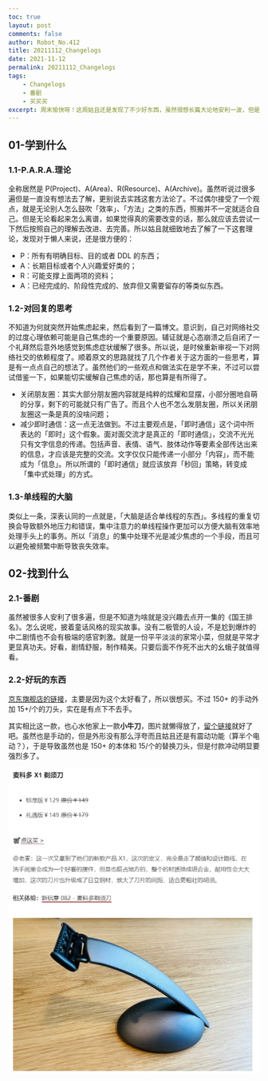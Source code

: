```yaml
---
toc: true
layout: post
comments: false
author: Robot_No.412
title: 20211112_Changelogs
date: 2021-11-12
permalink: 20211112_Changelogs
tags: 
    - Changelogs
    - 番剧
    - 买买买
excerpt: 周末愉快呀！这周姑且还是发现了不少好东西，虽然很想长篇大论地安利一波，但是精力水平等种种原因实在是做不到啊（太菜了不敢说话.jpg）。而且，虽说如果能加上图片的话，介绍起来会更加方便，但是上图片什么实在是太麻烦了，本着能少一事就不多一点麻烦的原则，那么就简短地介绍一点吧。顺便双 11 虽然没有买啥东西，不过信用卡出账要还款了，亚历山大……
---
```


## 01-学到什么

### 1.1-P.A.R.A.理论

全称居然是 P(Project)、A(Area)、R(Resource)、A(Archive)。虽然听说过很多遍但是一直没有想法去了解，更别说去实践这套方法论了。不过偶尔接受了一个观点，就是无论别人怎么鼓吹「效率」、「方法」之类的东西，照搬并不一定就适合自己。但是无论看起来怎么离谱，如果觉得真的需要改变的话，那么就应该去尝试一下然后按照自己的理解去改进、去完善。所以姑且就细致地去了解了一下这套理论，发现对于懒人来说，还是很方便的：

* P：所有有明确目标、目的或者 DDL 的东西；
* A：长期目标或者个人兴趣爱好类的；
* R：可能支撑上面两项的资料；
* A：已经完成的、阶段性完成的、放弃但又需要留存的等类似东西。

### 1.2-对回复的思考

不知道为何就突然开始焦虑起来，然后看到了一篇博文。意识到，自己对网络社交的过度心理依赖可能是自己焦虑的一个重要原因。辅证就是心态崩溃之后自闭了一个礼拜然后意外地感觉到焦虑症状缓解了很多。所以说，是时候重新审视一下对网络社交的依赖程度了。顺着原文的思路就找了几个作者关于这方面的一些思考，算是有一点点自己的想法了。虽然他们的一些观点和做法实在是学不来，不过可以尝试借鉴一下，如果能切实缓解自己焦虑的话，那也算是有所得了。

* 关闭朋友圈：其实大部分朋友圈内容就是纯粹的炫耀和显摆，小部分圈地自萌的分享，剩下的可能就只有广告了。而且个人也不怎么发朋友圈，所以关闭朋友圈这一条是真的没啥问题；
* 减少即时通信：这一点无法做到。不过主要观点是，「即时通信」这个词中所表达的「即时」这个假象。面对面交流才是真正的「即时通信」，交流不光光只有文字信息的传递。包括声音、表情、语气、肢体动作等要素全部传达出来的信息，才应该是完整的交流。文字仅仅只能传递一小部分「内容」，而不能成为「信息」。所以所谓的「即时通信」就应该放弃「秒回」策略，转变成「集中式处理」的方式。

### 1.3-单线程的大脑

类似上一条，深表认同的一点就是，「大脑是适合单线程的东西」。多线程的重复切换会导致额外地压力和错误，集中注意力的单线程操作更加可以方便大脑有效率地处理手头上的事务。所以「消息」的集中处理不光是减少焦虑的一个手段，而且可以避免被频繁中断导致丧失效率。

## 02-找到什么

### 2.1-番剧

虽然被很多人安利了很多遍，但是不知道为啥就是没兴趣去点开一集的《国王排名》。怎么说呢，披着童话风格的现实故事。没有二极管的人设，不是尬到爆炸的中二剧情也不会有极端的感官刺激。就是一份平平淡淡的家常小菜，但就是平常才更显真功夫。好看，剧情舒服，制作精美。只要后面不作死不出大的幺蛾子就值得看。

### 2.2-好玩的东西

[京东旗舰店的链接](https://item.jd.com/10036264132650.html)，主要是因为这个太好看了，所以很想买。不过 150+ 的手动外加 15+/个的刀头，实在是有点下不去手。

其实相比这一款，也心水他家上一款**小牛刀**，图片就懒得放了，[留个链接](https://item.jd.com/10025822001680.html)就好了吧。虽然也是手动的，但是外形没有那么浮夸而且姑且还是有震动功能（算半个电动？），于是导致虽然也是 150+ 的本体和 15/个的替换刀头，但是付款冲动明显要强烈多了。

![image-20211112231445939](/Pic/Ver.2021/image-20211112231445939.jpg)
